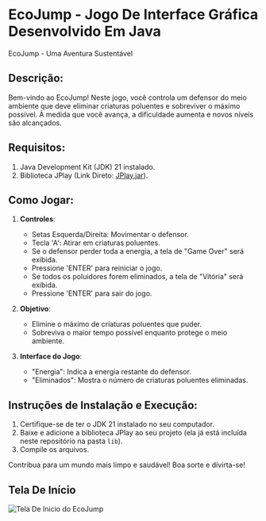 # EcoJump - Jogo De Interface Gráfica Desenvolvido Em Java

EcoJump - Uma Aventura Sustentável

## Descrição:
Bem-vindo ao EcoJump! Neste jogo, você controla um defensor do meio ambiente que deve eliminar criaturas poluentes e sobreviver o máximo possível. À medida que você avança, a dificuldade aumenta e novos níveis são alcançados.

## Requisitos:
1. Java Development Kit (JDK) 21 instalado.
2. Biblioteca JPlay (Link Direto: [JPlay.jar](https://www.mediafire.com/file/847v6i3v24ffifi/JPlay.jar/file)).

## Como Jogar:
1. **Controles**:
   - Setas Esquerda/Direita: Movimentar o defensor.
   - Tecla 'A': Atirar em criaturas poluentes.
   - Se o defensor perder toda a energia, a tela de "Game Over" será exibida.
   - Pressione 'ENTER' para reiniciar o jogo.
   - Se todos os poluidores forem eliminados, a tela de "Vitória" será exibida.
   - Pressione 'ENTER' para sair do jogo.

2. **Objetivo**:
   - Elimine o máximo de criaturas poluentes que puder.
   - Sobreviva o maior tempo possível enquanto protege o meio ambiente.

3. **Interface do Jogo**:
   - "Energia": Indica a energia restante do defensor.
   - "Eliminados": Mostra o número de criaturas poluentes eliminadas.

## Instruções de Instalação e Execução:
1. Certifique-se de ter o JDK 21 instalado no seu computador.
2. Baixe e adicione a biblioteca JPlay ao seu projeto (ela já está incluída neste repositório na pasta `lib`).
3. Compile os arquivos.

Contribua para um mundo mais limpo e saudável! Boa sorte e divirta-se!


## Tela De Início
![Tela De Inicio do EcoJump](APS/src/recursos/imagens/inicio.png)
